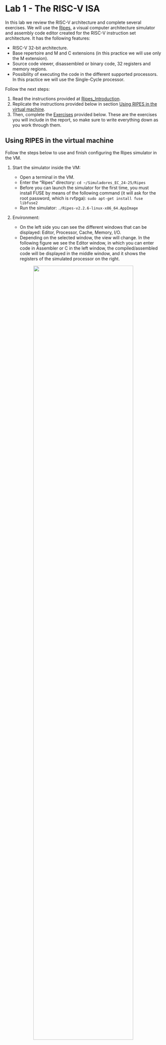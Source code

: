 # Lab 1 - The RISC-V ISA
In this lab we review the RISC-V architecture and complete several exercises. We will use the [Ripes](https://github.com/mortbopet/Ripes), a visual computer architecture simulator and assembly code editor created for the RISC-V instruction set architecture. It has the following features:

- RISC-V 32-bit architecture.
- Base repertoire and M and C extensions (in this practice we will use only the M extension).
- Source code viewer, disassembled or binary code, 32 registers and memory regions.
- Possibility of executing the code in the different supported processors. In this practice we will use the Single-Cycle processor.

Follow the next steps:
1. Read the instructions provided at [Ripes_Introduction](https://github.com/mortbopet/Ripes/blob/master/docs/introduction.md).
2. Replicate the instructions provided below in section [Using RIPES in the virtual machine](https://github.com/artecs-group/RVfpga-sim-addons/tree/main/Computer_Organization_25-26/Lab1#using-ripes-in-the-virtual-machine).
3. Then, complete the [Exercises](https://github.com/artecs-group/RVfpga-sim-addons/tree/main/Computer_Organization_25-26/Lab1#exercise-1) provided below. These are the exercises you will include in the report, so make sure to write everything down as you work through them.


## Using RIPES in the virtual machine
Follow the steps below to use and finish configuring the Ripes simulator in the VM.

1. Start the simulator inside the VM:
    - Open a terminal in the VM.
    - Enter the “Ripes” directory: ```cd ~/Simuladores_EC_24-25/Ripes```
    - Before you can launch the simulator for the first time, you must install FUSE by means of the following command (it will ask for the root password, which is rvfpga): ```sudo apt-get install fuse libfuse2```
    - Run the simulator: ```./Ripes-v2.2.6-linux-x86_64.AppImage```

2. Environment:
    - On the left side you can see the different windows that can be displayed: Editor, Processor, Cache, Memory, I/O.
    - Depending on the selected window, the view will change. In the following figure we see the Editor window, in which you can enter code in Assembler or C in the left window, the compiled/assembled code will be displayed in the middle window, and it shows the registers of the simulated processor on the right.

<p align="center">
  <img src="../../Computer_Organization/Lab1/Images/EditorFigure.png" width=80% height=80%>
</p>

3. Before simulating the program, select the Single Cycle processor, enable the M extension and disable the C extension:

<p align="center">
  <img src="../../Computer_Organization/Lab1/Images/SingleCycle.png" width=80% height=80%>
</p>

4. The following RISC-V assembly program subtracts 1 to each element of vector ```v```.

```
  .global main
  
  .equ n ,10
  
  .data
  v: .word 12 ,1 , -2 ,15 , -8 ,4 , -31 ,8 ,8 ,25
  
  .text
  main:
    li s1 , n
    mv s2 , zero # s2 es i
    for:
      beq s2,s1,fin
      la t1 , v 		# t1= @base de v
      slli t3 ,s2 ,2 	# i*4
      add t2 ,t1 ,t3 	# t2= @efectiva de v[i]
      lw s3 ,0( t2)
      addi s3 ,s3 ,-1
      sw s3 ,0( t2)
      addi s2 ,s2 ,1 	# i=i+1
      j for
    fin:
    j fin
```

To simulate the program, type or copy it into the window on the left. For example, in the following figure you can see the previous program (which we also use in Exercise 1 below). On the right you can see the disassembled version.

<p align="center">
  <img src="../../Computer_Organization/Lab1/Images/Ex1.png" width=80% height=80%>
</p>

5. The top menu allows us to control the simulation. By hovering the mouse over each button we are informed about its functionality.

<p align="center">
  <img src="../../Computer_Organization/Lab1/Images/Menu.png" width=40% height=40%>
</p>

6. We can execute the code step by step:
    - The “minor” and “major” arrows in the top menu allow us to go forward or backward instruction by instruction.
    - The current instruction is shown highlighted in red.

<p align="center">
  <img src="../../Computer_Organization/Lab1/Images/Execution.png" width=40% height=40%>
</p>

7. Disassembled/binary code window and registers window:
    - The registers will be updated as we progress through the program.
    - When a register is updated, it will be highlighted in yellow.
    - The middle window shows the disassembled code. Note that, unlike the source, it only includes instructions (not pseudo-instructions).

<p align="center">
  <img src="../../Computer_Organization/Lab1/Images/Registers.png" width=90% height=90%>
</p>

8. The Memory window allows us to visualize the different memory sections. The figure shows the .text section, which includes the text of the code. At the bottom you must select, from the “Go to section” menu, the .text section. You can check that the hexadecimal code corresponds to the program instructions in the Editor.

<p align="center">
  <img src="../../Computer_Organization/Lab1/Images/Memory.png" width=90% height=90%>
</p>

9. At the bottom, in the “Go to section” menu, we can switch to the .data section. You can check that the data correspond to the vector components in the Editor.

<p align="center">
  <img src="../../Computer_Organization/Lab1/Images/DataSection.png" width=90% height=90%>
</p>

10. Set up the simulator to compile and run C programs. Follow these steps (the full instructions are available at this [link](https://github.com/mortbopet/Ripes/blob/master/docs/c_programming.md)):

  - Download the RISC-V toolchain:
      - The Ripes simulator webpage recommends to download the pre-built toolchain from [here](https://github.com/sifive/freedom-tools/releases/tag/v2020.04.0-Toolchain.Only). Download file *riscv64-unknown-elf-gcc-8.3.0-2020.04.1-x86_64-linux-ubuntu14.tar.gz*.
      - Once downloaded, copy that file to ```/home/rvfpga/Simuladores_EC_24-25/Ripes/```
      - Unzip the file ```riscv64-unknown-elf-gcc-8.3.0-2020.04.1-x86_64-linux-ubuntu14.tar.gz``` by right-clicking on the file and selecting "Extract Here."

<p align="center">
  <img src="../../Computer_Organization/Lab1/Images/ExtractHere.png" width=90% height=90%>
</p>


  - Set the compiler path in Ripes:
      - In the top menu of Ripes, open "Edit-Settings":

      <p align="center">
        <img src="../../Computer_Organization/Lab1/Images/EditSettings.png" width=40% height=40%>
      </p>


      - In the window that opens, go to the "Compiler" tab.

      <p align="center">
        <img src="../../Computer_Organization/Lab1/Images/PathCompiler.png" width=90% height=90%>
      </p>


      - In the "Browse" section, select the C compiler (the file named ```riscv64-unknown-elf-gcc```), which is located in the following path (you can copy and paste the path in the "Compiler path"):

      ```
      /home/rvfpga/Simuladores_EC_24-25/Ripes/riscv64-unknown-elf-gcc-8.3.0-2020.04.1-x86_64-linux-ubuntu14/bin/riscv64-unknown-elf-gcc
      ```

      <p align="center">
        <img src="../../Computer_Organization/Lab1/Images/PathCompiler2.png" width=90% height=90%>
      </p>

      <p align="center">
        <img src="../../Computer_Organization/Lab1/Images/PathCompiler3.png" width=90% height=90%>
      </p>


  - Set the appropriate arguments:
      - Compiler arguments: ```-O1```
      - Linker arguments: ```-static-libgcc -lm```

      <p align="center">
        <img src="../../Computer_Organization/Lab1/Images/Linker.png" width=90% height=90%>
      </p>


11. To simulate a C program, write or copy it into the left window, marking "Input Type" as C language. For example, try the next C program (which we use later in an exercise):

```
int main(void)
{
   int i,result,num=7;

   if (num > 1){
      result = num;
      for (i=num-1;i>1;i--)
      result = result*i;
   }
   else
      result=1;

   printf("Factorial = %d",result);

   while(1);
}
```

12. Next, compile the program by clicking on the hammer icon. If the program is correct, the disassembled version will appear in the central window:

<p align="center">
  <img src="../../Computer_Organization/Lab1/Images/Martillo.png" width=90% height=90%>
</p>

13. Run the program by clicking the "Fast Execution" button. The result of the factorial calculation will appear in the console:

<p align="center">
  <img src="../../Computer_Organization/Lab1/Images/Execution.png" width=70% height=70%>
</p>


## Exercise 1
Given the following RISC-V assembly code:

```
  .global main
  
  .equ n ,10
  
  .data
  v: .word 12 ,1 , -2 ,15 , -8 ,4 , -31 ,8 ,8 ,25
  
  .text
  main:
    li s1 , n
    mv s2 , zero # s2 es i
    for:
      beq s2,s1,fin
      la t1 , v 		# t1= @base de v
      slli t3 ,s2 ,2 	# i*4
      add t2 ,t1 ,t3 	# t2= @efectiva de v[i]
      lw s3 ,0( t2)
      addi s3 ,s3 ,-1
      sw s3 ,0( t2)
      addi s2 ,s2 ,1 	# i=i+1
      j for
    fin:
    j fin
```

Run the code in Ripes (you can simply copy the previous code in the editor) and answer the following questions.

a. Briefly explain what the code does.

b. Provide examples of the different addressing modes we explained in theory based on the instructions in the program (use examples of instructions, not pseudo-instructions).

c. What instruction does the pseudo-instruction ```li s1, n``` translate to?

d. What instruction does the pseudo-instruction ```mv s2, zero``` translate to?

e. To which machine instruction in hexadecimal does the pseudo-instruction ```mv s2, zero``` translate? Considering the format of RISC-V instructions, explain which fields the machine instruction contains.

f. Identify in the memory viewer, one by one, the instructions that make up the for loop. Are they properly aligned?

g. Analyze in the memory viewer how the vector changes after each iteration.

h. Modify the code so that it subtracts 1 from the components whose stored value is odd and adds 1 to the components whose stored value is even.


## Exercise 2
Given the following RISC-V assembly code:

```
.global main

.equ n ,5

.data
res: .word 0

.text
main:
  li a1 , n
  la s3 , res
  call factorial
  sw a0 ,0( s3 )
  fin:
  j fin

factorial:
  # prologo
  addi sp , sp , -8
  sw s1 ,0( sp )
  sw s2 ,4( sp )
  # cuerpo
  li s1 ,1
  mv s2 , a1
  li s3 ,1
  for:
    ble s2 , s3 , fin_for
    mul s1 , s1 , s3
    addi s2 , s2 , -1
    j for
  fin_for:
  mv a0 , s1
  # epilogo
  lw s1 ,0( sp )
  lw s2 ,4( sp )
  addi sp , sp ,8
  jr ra

```

Run the code in Ripes and answer the following questions.

a. The code contains three errors. Identify and correct them until the program works correctly.

b .Find examples of each of the formats used in RISCV (R, I, S, B, U, J) and explain these formats in detail based on the examples shown.

c. What values does the stack contain, and what is the value of sp during the execution of the subroutine? Justify your answer.

d. Suppose the processor did not include the M extension (you can research this extension online). Perform the multiplication in the factorial function by calling a new subroutine that calculates the multiplication through successive additions (within a loop, add the multiplicand as many times as indicated by the multiplier).


## Exercise 3
This C program compares two integer vectors, U and V, to determine which one is farther from the origin. Instead of using built-in operators, it implements multiplication and integer square root manually. The program computes the Euclidean distance of each vector (rounded up to an integer) and stores the result of the comparison (1 if U is farther, 0 otherwise) in the global variable mayor_u.

```c
# define N 5
int U [N ] = {5 , 2, -3 , 7 , 6};
int V [N ] = {6 , -1 , 1 , 0 , 3};
char mayor_u ;


void guardar ( char valor , char * ubicacion) {
   * ubicacion = valor ;
}


int mul (int a , int b) {
   int res = 0 , sign = 0;
   if (a < 0) {
     sign = 1;
     a = -a ;
   }
   while (a --) res += b;
   if ( sign )
     return - res ;
   else
     return res ;
}


int i_sqrt (int a) {
   int root = 0;
   while ( mul ( root , root ) < a ) {
     root ++;
   }
   return root ;
}


int eucl_dist (int w [] , int size ) {
   int acc = 0;
   for ( int i = 0; i < size ; i ++) {
     acc += mul (w[ i] , w[ i ]) ;
   }
   return i_sqrt ( acc );
}


void main () {
   int d_u = eucl_dist (U , N );
   int d_v = eucl_dist (V , N );
   char mayor = d_u > d_v ;
   guardar ( mayor , & mayor_u ) ;
}
```

Configure the simulator and compile the program as follows:

1. Select the Single-Cycle processor and disable the M and C extensions (```Select processor``` button: ![image](https://github.com/user-attachments/assets/0c4ee25b-d4b2-4996-91e4-3bc2072c1e29)).

  ![image](https://github.com/user-attachments/assets/211e7a70-c2bf-41f4-9dfd-d37127ad14a7)

2. Select a ```-O1``` optimization level (```Edit - Settings - Compiler```).

  ![image](https://github.com/user-attachments/assets/05302054-3b8b-47fb-8af5-a8be4a61e9eb)

3. Compile the program (```Compile C program``` button: ![image](https://github.com/user-attachments/assets/5c90dbf5-fd59-439f-8258-5ba40bfe2c19)).


Run the code in Ripes and answer the following questions.

a. Confirm that the final result is correct.

b. This is the ```main``` function obtained after compiling the program.

i. Explain the two invocations of the ```eucl_dist``` function from the point of view of the RISC-V Calling Convention (analyze both the input and output parameters).

ii. Indentify clearly the prologue/epilogue and explain them.

        ```asm
        00010264 <main>:
            10264:        ff010113        addi x2 x2 -16
            10268:        00112623        sw x1 12 x2
            1026c:        00812423        sw x8 8 x2
            10270:        00912223        sw x9 4 x2
            10274:        00011537        lui x10 0x11
            10278:        70850493        addi x9 x10 1800
            1027c:        00500593        addi x11 x0 5
            10280:        70850513        addi x10 x10 1800
            10284:        f79ff0ef        jal x1 -136 <eucl_dist>
            10288:        00050413        addi x8 x10 0
            1028c:        00500593        addi x11 x0 5
            10290:        01448513        addi x10 x9 20
            10294:        f69ff0ef        jal x1 -152 <eucl_dist>
            10298:        00852533        slt x10 x10 x8
            1029c:        c6a18c23        sb x10 -904 x3
            102a0:        00c12083        lw x1 12 x2
            102a4:        00812403        lw x8 8 x2
            102a8:        00412483        lw x9 4 x2
            102ac:        01010113        addi x2 x2 16
            102b0:        00008067        jalr x0 x1 0
        ```

c. This is the ```i_sqrt``` function obtained after compiling the program.

i. Indentify clearly the prologue/epilogue and explain them.
       
ii. Explain each instruction in the body of this function and what it is used for.

        ```asm
        000101b4 <i_sqrt>:
            101b4:        ff010113        addi x2 x2 -16
            101b8:        00112623        sw x1 12 x2
            101bc:        00812423        sw x8 8 x2
            101c0:        00912223        sw x9 4 x2
            101c4:        00050493        addi x9 x10 0
            101c8:        00000413        addi x8 x0 0
            101cc:        00040593        addi x11 x8 0
            101d0:        00040513        addi x10 x8 0
            101d4:        f79ff0ef        jal x1 -136 <mul>
            101d8:        00955663        bge x10 x9 12
            101dc:        00140413        addi x8 x8 1
            101e0:        fedff06f        jal x0 -20
            101e4:        00040513        addi x10 x8 0
            101e8:        00c12083        lw x1 12 x2
            101ec:        00812403        lw x8 8 x2
            101f0:        00412483        lw x9 4 x2
            101f4:        01010113        addi x2 x2 16
            101f8:        00008067        jalr x0 x1 0
        ```



